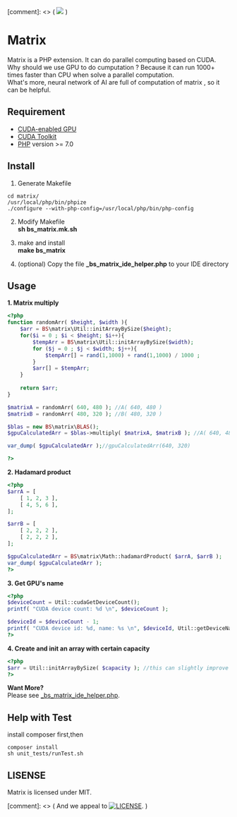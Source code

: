 [comment]: <> (  [![](https://img.shields.io/badge/link-996.icu-red.svg)](https://996.icu) )
# Matrix 
Matrix is a PHP extension. It can do parallel computing based on CUDA.<br/>
Why should we use GPU to do cumputation ? Because it can run 1000+ times faster than CPU when solve a parallel computation.<br/>
What's more, neural network of AI are full of computation of matrix , so it can be helpful.

## Requirement

- [CUDA-enabled GPU](https://developer.nvidia.com/cuda-gpus)
- [CUDA Toolkit](https://docs.nvidia.com/cuda/index.html)
- [PHP](https://www.php.net/) version >= 7.0

## Install
1. Generate Makefile
```SHELL
cd matrix/
/usr/local/php/bin/phpize
./configure --with-php-config=/usr/local/php/bin/php-config
```

2. Modify Makefile <br/>
  **sh bs_matrix.mk.sh**

3. make and install <br/>
  **make bs_matrix**
  
4. (optional) Copy the file **_bs_matrix_ide_helper.php** to your IDE directory


## Usage

**1. Matrix multiply**
```php
<?php
function randomArr( $height, $width ){
    $arr = BS\matrix\Util::initArrayBySize($height);
    for($i = 0 ; $i < $height; $i++){
        $tempArr = BS\matrix\Util::initArrayBySize($width);
        for ($j = 0 ; $j < $width; $j++){
            $tempArr[] = rand(1,1000) + rand(1,1000) / 1000 ;
        }
        $arr[] = $tempArr;
    }
    
    return $arr;
}

$matrixA = randomArr( 640, 480 ); //A( 640, 480 )
$matrixB = randomArr( 480, 320 ); //B( 480, 320 )

$blas = new BS\matrix\BLAS();
$gpuCalculatedArr = $blas->multiply( $matrixA, $matrixB ); //A( 640, 480 ) x B( 480, 320 ) , 1000+ times faster than CPU computation

var_dump( $gpuCalculatedArr );//gpuCalculatedArr(640, 320)

?>
```
**2. Hadamard product**
```php
<?php
$arrA = [
    [ 1, 2, 3 ],
    [ 4, 5, 6 ],
];

$arrB = [
    [ 2, 2, 2 ],
    [ 2, 2, 2 ],
];

$gpuCalculatedArr = BS\matrix\Math::hadamardProduct( $arrA, $arrB );
var_dump( $gpuCalculatedArr );
?>
```

**3. Get GPU's name**
```php
<?php
$deviceCount = Util::cudaGetDeviceCount();
printf( "CUDA device count: %d \n", $deviceCount );

$deviceId = $deviceCount - 1;
printf( "CUDA device id: %d, name: %s \n", $deviceId, Util::getDeviceNameById($deviceId) );
?>
```
**4. Create and init an array with certain capacity**
```php
<?php
$arr = Util::initArrayBySize( $capacity ); //this can slightly improve performce when access, insert or update an array
?>
```

**Want More?** <br/>
Please see [_bs_matrix_ide_helper.php](https://github.com/BourneSuper/matrix/blob/master/_bs_matrix_ide_helper.php "_bs_matrix_ide_helper.php"). 

## Help with Test
install composer first,then
```shell
composer install
sh unit_tests/runTest.sh 
```

## LISENSE
Matrix is licensed under MIT.

[comment]: <> ( And we appeal to [![LICENSE](https://img.shields.io/badge/license-Anti%20996-blue.svg)](https://github.com/996icu/996.ICU/blob/master/LICENSE). )
